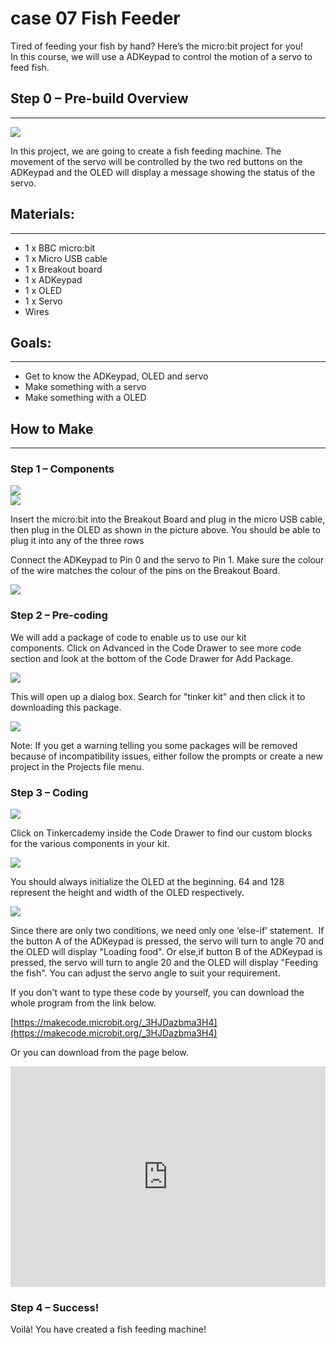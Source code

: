 # case 07 Fish Feeder 

Tired of feeding your fish by hand? Here’s the micro:bit project for you!             
In this course, we will use a ADKeypad to control the motion of a servo to feed fish.         


## Step 0 – Pre-build Overview       
---   

![](./images/QO4eC0H.png)     

In this project, we are going to create a fish feeding machine. The movement of the servo will be controlled by the two red buttons on the ADKeypad and the OLED will display a message showing the status of the servo.      


## Materials:     
---     

- 1 x BBC micro:bit    
- 1 x Micro USB cable     
- 1 x Breakout board     
- 1 x ADKeypad  
- 1 x OLED 
- 1 x Servo     
- Wires     


## Goals:     
---     

- Get to know the ADKeypad, OLED and servo
- Make something with a servo
- Make something with a OLED 


## How to Make     
---   

### Step 1 – Components     

![](./images/FNUJhZ3.jpg)  
![](./images/BAovMFM.jpg)  

Insert the micro:bit into the Breakout Board and plug in the micro USB cable, then plug in the OLED as shown in the picture above. You should be able to plug it into any of the three rows

Connect the ADKeypad to Pin 0 and the servo to Pin 1. Make sure the colour of the wire matches the colour of the pins on the Breakout Board.

![](./images/FHD6oh8.jpg)

### Step 2 – Pre-coding  

We will add a package of code to enable us to use our kit components. Click on Advanced in the Code Drawer to see more code section and look at the bottom of the Code Drawer for Add Package.   

![](./images/TF3bfdq.jpg)   

This will open up a dialog box. Search for "tinker kit" and then click it to downloading this package.   

![](./images/nOIgk5u.png)   

Note: If you get a warning telling you some packages will be removed because of incompatibility issues, either follow the prompts or create a new project in the Projects file menu.   

### Step 3 – Coding     

![](./images/qLksxfG.jpg)   

Click on Tinkercademy inside the Code Drawer to find our custom blocks for the various components in your kit.   

![](./images/6CUN5SW.jpg)  

You should always initialize the OLED at the beginning. 64 and 128 represent the height and width of the OLED respectively.   

![](./images/gRJsbmX.jpg)

Since there are only two conditions, we need only one ‘else-if’ statement. 
If the button A of the ADKeypad is pressed, the servo will turn to angle 70 and the OLED will display "Loading food". 
Or else,if button B of the ADKeypad is pressed, the servo will turn to angle 20 and the OLED will display "Feeding the fish".
You can adjust the servo angle to suit your requirement.

If you don't want to type these code by yourself, you can download the whole program from the link below.  

[https://makecode.microbit.org/_3HJDazbma3H4](https://makecode.microbit.org/_3HJDazbma3H4)

Or you can download from the page below.   

<div style="position:relative;height:0;padding-bottom:70%;overflow:hidden;"><iframe style="position:absolute;top:0;left:0;width:100%;height:100%;" src="https://makecode.microbit.org/#pub:_3HJDazbma3H4" frameborder="0" sandbox="allow-popups allow-forms allow-scripts allow-same-origin"></iframe></div>  


### Step 4 – Success!    

Voilà! You have created a fish feeding machine!     
